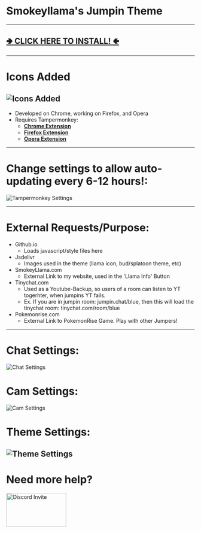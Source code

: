 # Smokeyllama's Jumpin Theme
---

## [**🢂 CLICK HERE TO INSTALL! 🢀**](https://github.com/SmokeyLlama/jumpinllama/raw/master/jumpin_theme.user.js)

---
# Icons Added
![Icons Added](https://raw.githubusercontent.com/SmokeyLlama/JumpinLlama/master/images/info/icons_added.png)
---

* Developed on Chrome, working on Firefox, and Opera
* Requires Tampermonkey:
  * [**Chrome Extension**](https://chrome.google.com/webstore/detail/tampermonkey/dhdgffkkebhmkfjojejmpbldmpobfkfo)
  * [**Firefox Extension**](https://addons.mozilla.org/en-US/firefox/addon/tampermonkey/)
  * [**Opera Extension**](https://addons.opera.com/en/extensions/details/tampermonkey-beta/)
---
# Change settings to allow auto-updating every 6-12 hours!:

![Tampermonkey Settings](https://github.com/Technetium1/TinychatTheme/raw/master/Tampermonkey_Settings.png)

---
# External Requests/Purpose:
* Github.io
  * Loads javascript/style files here
* Jsdelivr
  * Images used in the theme (llama icon, bud/splatoon theme, etc)
* SmokeyLlama.com
  * External Link to my website, used in the 'Llama Info' Button
* Tinychat.com
  * Used as a Youtube-Backup, so users of a room can listen to YT togerhter, when jumpins YT fails.
  * Ex. If you are in jumpin room: jumpin.chat/blue, then this will load the tinychat room: tinychat.com/room/blue
* Pokemonrise.com
  * External Link to PokemonRise Game. Play with other Jumpers!

---
# Chat Settings:
![Chat Settings](https://raw.githubusercontent.com/SmokeyLlama/JumpinLlama/master/images/info/chat_settings.png)

# Cam Settings:
![Cam Settings](https://raw.githubusercontent.com/SmokeyLlama/JumpinLlama/master/images/info/cam_settings.png)

# Theme Settings:
![Theme Settings](https://raw.githubusercontent.com/SmokeyLlama/JumpinLlama/master/images/info/theme_settings.png)
---
# Need more help?
[<img src="https://discordapp.com/assets/e4923594e694a21542a489471ecffa50.svg" width="160" height="90" alt="Discord Invite" title="Join Discord">](https://discord.gg/F4EHtQy)
